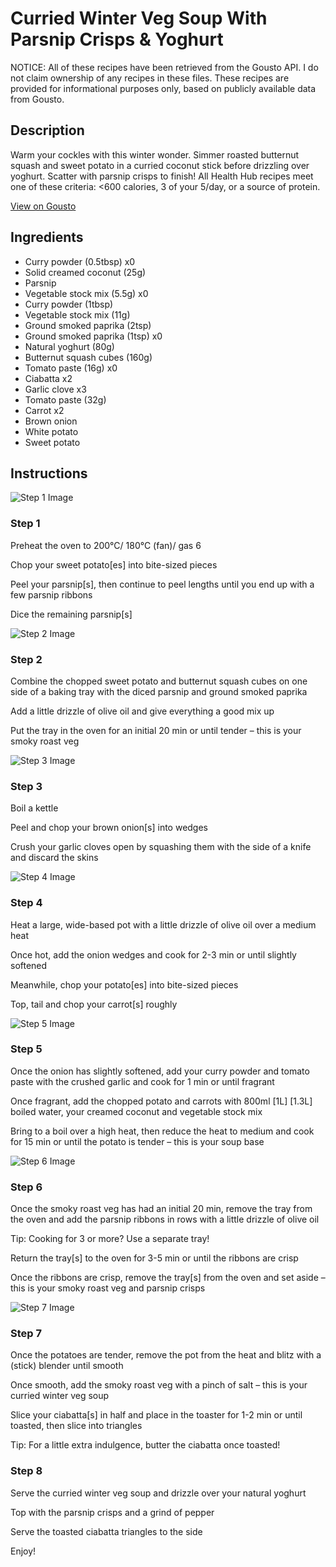 # Curried Winter Veg Soup With Parsnip Crisps & Yoghurt

NOTICE: All of these recipes have been retrieved from the Gousto API. I do not claim ownership of any recipes in these files. These recipes are provided for informational purposes only, based on publicly available data from Gousto.

## Description

Warm your cockles with this winter wonder. Simmer roasted butternut squash and sweet potato in a curried coconut stick before drizzling over yoghurt. Scatter with parsnip crisps to finish! All Health Hub recipes meet one of these criteria: <600 calories, 3 of your 5/day, or a source of protein.


[View on Gousto](https://www.gousto.co.uk/recipes/cookbook/curried-winter-veg-soup-with-parsnip-crisps-yoghurt)

## Ingredients

- Curry powder (0.5tbsp) x0
- Solid creamed coconut (25g)
- Parsnip
- Vegetable stock mix (5.5g) x0
- Curry powder (1tbsp)
- Vegetable stock mix (11g)
- Ground smoked paprika (2tsp)
- Ground smoked paprika (1tsp) x0
- Natural yoghurt (80g)
- Butternut squash cubes (160g)
- Tomato paste (16g) x0
- Ciabatta x2
- Garlic clove x3
- Tomato paste (32g)
- Carrot x2
- Brown onion
- White potato
- Sweet potato

## Instructions

![Step 1 Image](https://production-media.gousto.co.uk/cms/recipe-step-image/step-1-1702994276318-x200.jpg)

### Step 1

Preheat the oven to 200°C/ 180°C (fan)/ gas 6

Chop your sweet potato[es] into bite-sized pieces

Peel your parsnip[s], then continue to peel lengths until you end up with a few parsnip ribbons

Dice the remaining parsnip[s]

![Step 2 Image](https://production-media.gousto.co.uk/cms/recipe-step-image/step-2-1702994279575-x200.jpg)

### Step 2

Combine the chopped sweet potato and butternut squash cubes on one side of a baking tray with the diced parsnip and ground smoked paprika

Add a little drizzle of olive oil and give everything a good mix up

Put the tray in the oven for an initial 20 min or until tender – this is your smoky roast veg

![Step 3 Image](https://production-media.gousto.co.uk/cms/recipe-step-image/step-3-1702994282434-x200.jpg)

### Step 3

Boil a kettle

Peel and chop your brown onion[s] into wedges

Crush your garlic cloves open by squashing them with the side of a knife and discard the skins

![Step 4 Image](https://production-media.gousto.co.uk/cms/recipe-step-image/step-4-1702994286427-x200.jpg)

### Step 4

Heat a large, wide-based pot with a little drizzle of olive oil over a medium heat

Once hot, add the onion wedges and cook for 2-3 min or until slightly softened

Meanwhile, chop your potato[es] into bite-sized pieces

Top, tail and chop your carrot[s] roughly

![Step 5 Image](https://production-media.gousto.co.uk/cms/recipe-step-image/step-5-1702994289769-x200.jpg)

### Step 5

Once the onion has slightly softened, add your curry powder and tomato paste with the crushed garlic and cook for 1 min or until fragrant

Once fragrant, add the chopped potato and carrots with 800ml <span class="text-purple">[1L]</span> <span class="text-danger">[1.3L] </span>boiled water, your creamed coconut and vegetable stock mix

Bring to a boil over a high heat, then reduce the heat to medium and cook for 15 min or until the potato is tender – this is your soup base

![Step 6 Image](https://production-media.gousto.co.uk/cms/recipe-step-image/step-6-1702994294168-x200.jpg)

### Step 6

Once the smoky roast veg has had an initial 20 min, remove the tray from the oven and add the parsnip ribbons in rows with a little drizzle of olive oil

Tip: Cooking for 3 or more? Use a separate tray!

Return the tray[s] to the oven for 3-5 min or until the ribbons are crisp

Once the ribbons are crisp, remove the tray[s] from the oven and set aside – this is your smoky roast veg and parsnip crisps

![Step 7 Image](https://production-media.gousto.co.uk/cms/recipe-step-image/step-7-1702994296679-x200.jpg)

### Step 7

Once the potatoes are tender, remove the pot from the heat and blitz with a (stick) blender until smooth

Once smooth, add the smoky roast veg with a pinch of salt – this is your curried winter veg soup

Slice your ciabatta[s] in half and place in the toaster for 1-2 min or until toasted, then slice into triangles

Tip: For a little extra indulgence, butter the ciabatta once toasted!

### Step 8

Serve the curried winter veg soup and drizzle over your natural yoghurt

Top with the parsnip crisps and a grind of pepper

Serve the toasted ciabatta triangles to the side

Enjoy!

